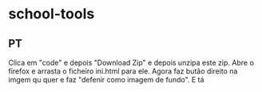 # school-tools
## PT
Clica em "code" e depois "Download Zip" e depois unzipa este zip. Abre o firefox e arrasta o ficheiro ini.html para ele. Agora faz butão direito na imgem qu quer e faz "defenir como imagem de fundo". E tá
